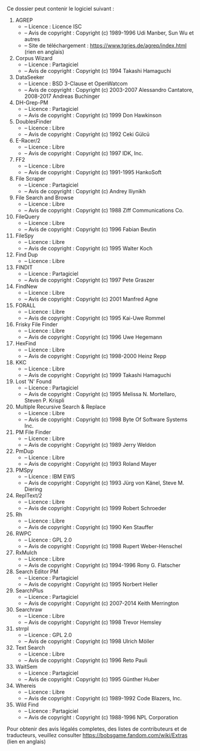 ﻿Ce dossier peut contenir le logiciel suivant :

1. AGREP
   - – Licence : Licence ISC
   - – Avis de copyright : Copyright (c) 1989-1996 Udi Manber, Sun Wu et autres
   - – Site de téléchargement : https://www.tgries.de/agrep/index.html (rien en anglais)
2. Corpus Wizard
   - – Licence : Partagiciel
   - – Avis de copyright : Copyright (c) 1994 Takashi Hamaguchi
3. DataSeeker
   - – Licence : BSD 3-Clause et OpenWatcom
   - – Avis de copyright : Copyright (c) 2003-2007 Alessandro Cantatore, 2008-2017 Andreas Buchinger
4. DH-Grep-PM
   - – Licence : Partagiciel
   - – Avis de copyright : Copyright (c) 1999 Don Hawkinson
5. DoublesFinder
   - – Licence : Libre
   - – Avis de copyright : Copyright (c) 1992 Ceki Gülcü
6. E-Racer/2
   - – Licence : Libre
   - – Avis de copyright : Copyright (c) 1997 IDK, Inc.
7. FF2
   - – Licence : Libre
   - – Avis de copyright : Copyright (c) 1991-1995 HankoSoft
8. File Scraper
   - – Licence : Partagiciel
   - – Avis de copyright : Copyright (c) Andrey Iliynikh
9. File Search and Browse
   - – Licence : Libre
   - – Avis de copyright : Copyright (c) 1988 Ziff Communications Co.
10. FileQuery
    - – Licence : Libre
    - – Avis de copyright : Copyright (c) 1996 Fabian Beutin
11. FileSpy
    - – Licence : Libre
    - – Avis de copyright : Copyright (c) 1995 Walter Koch
12. Find Dup
    - – Licence : Libre
13. FINDIT
    - – Licence : Partagiciel
    - – Avis de copyright : Copyright (c) 1997 Pete Graszer
14. FindNew
    - – Licence : Libre
    - – Avis de copyright : Copyright (c) 2001 Manfred Agne
15. FORALL
    - – Licence : Libre
    - – Avis de copyright : Copyright (c) 1995 Kai-Uwe Rommel
16. Frisky File Finder
    - – Licence : Libre
    - – Avis de copyright : Copyright (c) 1996 Uwe Hegemann
17. HexFind
    - – Licence : Libre
    - – Avis de copyright : Copyright (c) 1998-2000 Heinz Repp
18. KKC
    - – Licence : Libre
    - – Avis de copyright : Copyright (c) 1999 Takashi Hamaguchi
19. Lost 'N' Found
    - – Licence : Partagiciel
    - – Avis de copyright : Copyright (c) 1995 Melissa N. Mortellaro, Steven P. Krispli
20. Multiple Recursive Search & Replace
    - – Licence : Libre
    - – Avis de copyright : Copyright (c) 1998 Byte Of Software Systems Inc.
21. PM File Finder
    - – Licence : Libre
    - – Avis de copyright : Copyright (c) 1989 Jerry Weldon
22. PmDup
    - – Licence : Libre
    - – Avis de copyright : Copyright (c) 1993 Roland Mayer
23. PMSpy
    - – Licence : IBM EWS
    - – Avis de copyright : Copyright (c) 1993 Jürg von Känel, Steve M. Diering
24. ReplText/2
    - – Licence : Libre
    - – Avis de copyright : Copyright (c) 1999 Robert Schroeder
25. Rh
    - – Licence : Libre
    - – Avis de copyright : Copyright (c) 1990 Ken Stauffer
26. RWPC
    - – Licence : GPL 2.0
    - – Avis de copyright : Copyright (c) 1998 Rupert Weber-Henschel
27. RxMulch
    - – Licence : Libre
    - – Avis de copyright : Copyright (c) 1994-1996 Rony G. Flatscher
28. Search Editor PM
    - – Licence : Partagiciel
    - – Avis de copyright : Copyright (c) 1995 Norbert Heller
29. SearchPlus
    - – Licence : Partagiciel
    - – Avis de copyright : Copyright (c) 2007-2014 Keith Merrington
30. Searchraw
    - – Licence : Libre
    - – Avis de copyright : Copyright (c) 1998 Trevor Hemsley
31. strrpl
    - – Licence : GPL 2.0
    - – Avis de copyright : Copyright (c) 1998 Ulrich Möller
32. Text Search
    - – Licence : Libre
    - – Avis de copyright : Copyright (c) 1996 Reto Pauli
33. WaitSem
    - – Licence : Partagiciel
    - – Avis de copyright : Copyright (c) 1995 Günther Huber
34. Whereis
    - – Licence : Libre
    - – Avis de copyright : Copyright (c) 1989-1992 Code Blazers, Inc.
35. Wild Find
    - – Licence : Partagiciel
    - – Avis de copyright : Copyright (c) 1988-1996 NPL Corporation

Pour obtenir des avis légalés completes, des listes de contributeurs et de traducteurs, veuillez consulter https://bobsgame.fandom.com/wiki/Extras (lien en anglais)
